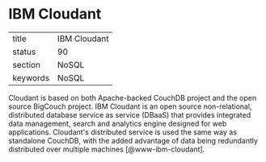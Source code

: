 # IBM Cloudant


|          |              |
| -------- | ------------ |
| title    | IBM Cloudant | 
| status   | 90           |
| section  | NoSQL        |
| keywords | NoSQL        |


     
Cloudant is based on both Apache-backed CouchDB project and the open
source BigCouch project. IBM Cloudant is an open source
non-relational, distributed database service as service (DBaaS) that
provides integrated data management, search and analytics engine
designed for web applications. Cloudant's distributed service is used
the same way as standalone CouchDB, with the added advantage of data
being redundantly distributed over multiple
machines [@www-ibm-cloudant].
   

